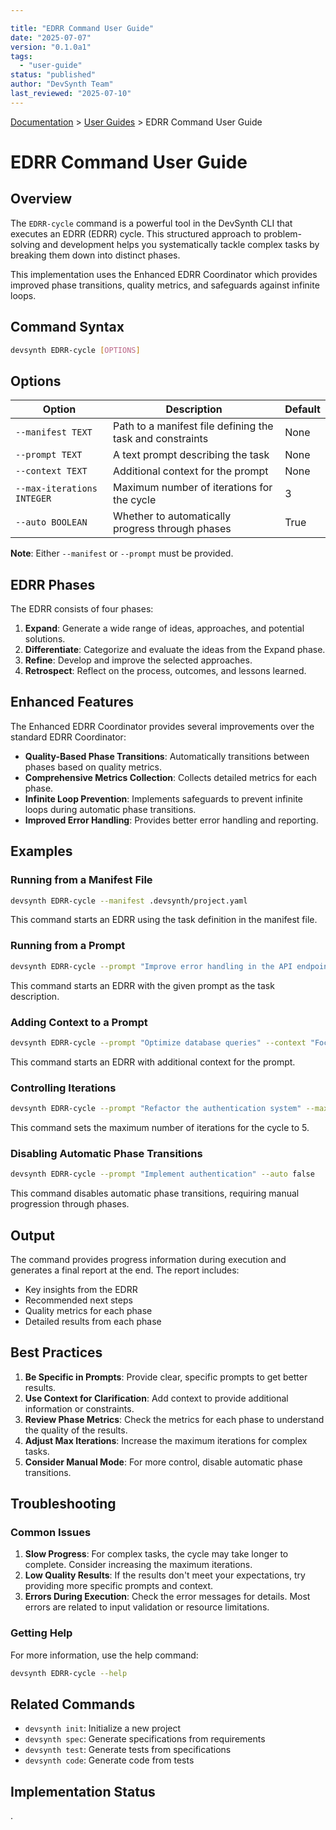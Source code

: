 ```yaml
---

title: "EDRR Command User Guide"
date: "2025-07-07"
version: "0.1.0a1"
tags:
  - "user-guide"
status: "published"
author: "DevSynth Team"
last_reviewed: "2025-07-10"
---
```

<div class="breadcrumbs">
<a href="../index.md">Documentation</a> &gt; <a href="index.md">User Guides</a> &gt; EDRR Command User Guide
</div>

# EDRR Command User Guide

## Overview

The `EDRR-cycle` command is a powerful tool in the DevSynth CLI that executes an EDRR (EDRR) cycle. This structured approach to problem-solving and development helps you systematically tackle complex tasks by breaking them down into distinct phases.

This implementation uses the Enhanced EDRR Coordinator which provides improved phase transitions, quality metrics, and safeguards against infinite loops.

## Command Syntax

```bash
devsynth EDRR-cycle [OPTIONS]
```

## Options

| Option | Description | Default |
|--------|-------------|---------|
| `--manifest TEXT` | Path to a manifest file defining the task and constraints | None |
| `--prompt TEXT` | A text prompt describing the task | None |
| `--context TEXT` | Additional context for the prompt | None |
| `--max-iterations INTEGER` | Maximum number of iterations for the cycle | 3 |
| `--auto BOOLEAN` | Whether to automatically progress through phases | True |

**Note**: Either `--manifest` or `--prompt` must be provided.

## EDRR Phases

The EDRR consists of four phases:

1. **Expand**: Generate a wide range of ideas, approaches, and potential solutions.
2. **Differentiate**: Categorize and evaluate the ideas from the Expand phase.
3. **Refine**: Develop and improve the selected approaches.
4. **Retrospect**: Reflect on the process, outcomes, and lessons learned.

## Enhanced Features

The Enhanced EDRR Coordinator provides several improvements over the standard EDRR Coordinator:

- **Quality-Based Phase Transitions**: Automatically transitions between phases based on quality metrics.
- **Comprehensive Metrics Collection**: Collects detailed metrics for each phase.
- **Infinite Loop Prevention**: Implements safeguards to prevent infinite loops during automatic phase transitions.
- **Improved Error Handling**: Provides better error handling and reporting.

## Examples

### Running from a Manifest File

```bash
devsynth EDRR-cycle --manifest .devsynth/project.yaml
```

This command starts an EDRR using the task definition in the manifest file.

### Running from a Prompt

```bash
devsynth EDRR-cycle --prompt "Improve error handling in the API endpoints"
```

This command starts an EDRR with the given prompt as the task description.

### Adding Context to a Prompt

```bash
devsynth EDRR-cycle --prompt "Optimize database queries" --context "Focus on reducing N+1 queries"
```

This command starts an EDRR with additional context for the prompt.

### Controlling Iterations

```bash
devsynth EDRR-cycle --prompt "Refactor the authentication system" --max-iterations 5
```

This command sets the maximum number of iterations for the cycle to 5.

### Disabling Automatic Phase Transitions

```bash
devsynth EDRR-cycle --prompt "Implement authentication" --auto false
```

This command disables automatic phase transitions, requiring manual progression through phases.

## Output

The command provides progress information during execution and generates a final report at the end. The report includes:

- Key insights from the EDRR
- Recommended next steps
- Quality metrics for each phase
- Detailed results from each phase

## Best Practices

1. **Be Specific in Prompts**: Provide clear, specific prompts to get better results.
2. **Use Context for Clarification**: Add context to provide additional information or constraints.
3. **Review Phase Metrics**: Check the metrics for each phase to understand the quality of the results.
4. **Adjust Max Iterations**: Increase the maximum iterations for complex tasks.
5. **Consider Manual Mode**: For more control, disable automatic phase transitions.

## Troubleshooting

### Common Issues

1. **Slow Progress**: For complex tasks, the cycle may take longer to complete. Consider increasing the maximum iterations.
2. **Low Quality Results**: If the results don't meet your expectations, try providing more specific prompts and context.
3. **Errors During Execution**: Check the error messages for details. Most errors are related to input validation or resource limitations.

### Getting Help

For more information, use the help command:

```bash
devsynth EDRR-cycle --help
```

## Related Commands

- `devsynth init`: Initialize a new project
- `devsynth spec`: Generate specifications from requirements
- `devsynth test`: Generate tests from specifications
- `devsynth code`: Generate code from tests
## Implementation Status

.
